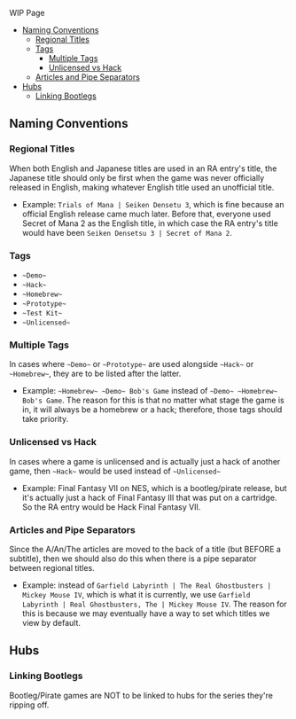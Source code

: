 WIP Page

- [Naming Conventions](#naming-conventions)
  - [Regional Titles](#regional-titles)
  - [Tags](#tags)
    - [Multiple Tags](#multiple-tags)
    - [Unlicensed vs Hack](#unlicensed-vs-hack)
  - [Articles and Pipe Separators](#articles-and-pipe-separators)
- [Hubs](#hubs)
  - [Linking Bootlegs](#linking-bootlegs)

## Naming Conventions

### Regional Titles

When both English and Japanese titles are used in an RA entry's title, the Japanese title should only be first when the game was never officially released in English, making whatever English title used an unofficial title.

- Example: `Trials of Mana | Seiken Densetu 3`, which is fine because an official English release came much later. Before that, everyone used Secret of Mana 2 as the English title, in which case the RA entry's title would have been `Seiken Densetsu 3 | Secret of Mana 2`.

### Tags

- `~Demo~`
- `~Hack~`
- `~Homebrew~`
- `~Prototype~`
- `~Test Kit~`
- `~Unlicensed~`

### Multiple Tags

In cases where `~Demo~` or `~Prototype~` are used alongside `~Hack~` or `~Homebrew~`, they are to be listed after the latter.

- Example: `~Homebrew~ ~Demo~ Bob's Game` instead of `~Demo~ ~Homebrew~ Bob's Game`.
  The reason for this is that no matter what stage the game is in, it will always be a homebrew or a hack; therefore, those tags should take priority.

### Unlicensed vs Hack

In cases where a game is unlicensed and is actually just a hack of another game, then `~Hack~` would be used instead of `~Unlicensed~`

- Example: Final Fantasy VII on NES, which is a bootleg/pirate release, but it's actually just a hack of Final Fantasy III that was put on a cartridge. So the RA entry would be Hack Final Fantasy VII.

### Articles and Pipe Separators

Since the A/An/The articles are moved to the back of a title (but BEFORE a subtitle), then we should also do this when there is a pipe separator between regional titles.

- Example: instead of `Garfield Labyrinth | The Real Ghostbusters | Mickey Mouse IV`, which is what it is currently, we use `Garfield Labyrinth | Real Ghostbusters, The | Mickey Mouse IV`. The reason for this is because we may eventually have a way to set which titles we view by default.

## Hubs

### Linking Bootlegs

Bootleg/Pirate games are NOT to be linked to hubs for the series they're ripping off.
